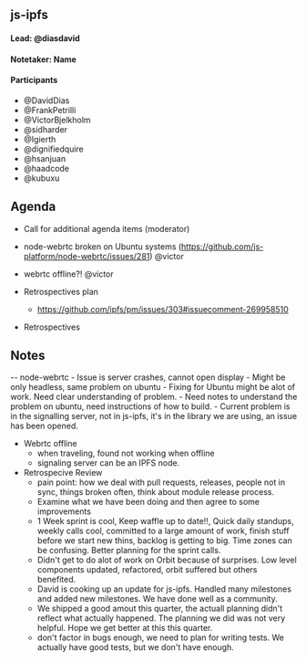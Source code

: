 ﻿## js-ipfs

#### Lead: @diasdavid
#### Notetaker: __Name__

#### Participants

- @DavidDias
- @FrankPetrilli
- @VictorBjelkholm
- @sidharder
- @Igierth
- @dignifiedquire
- @hsanjuan
- @haadcode
- @kubuxu

## Agenda
<!-- Ensure notetaker is present before you begin -->
- Call for additional agenda items (moderator)

- node-webrtc broken on Ubuntu systems (https://github.com/js-platform/node-webrtc/issues/281) @victor
- webrtc offline?! @victor
- Retrospectives plan
    - https://github.com/ipfs/pm/issues/303#issuecomment-269958510
- Retrospectives
<!-- Add items here -->

## Notes

-- node-webrtc
    - Issue is server crashes, cannot open display
    - Might be only headless, same problem on ubuntu
    - Fixing for Ubuntu might be alot of work. Need clear understanding of problem.
    - Need notes to understand the problem on ubuntu, need instructions of how to build.
    - Current problem is in the signalling server, not in js-ipfs, it's in the library we are using, an issue has been opened.
- Webrtc offline
    - when traveling, found not working when offline
    - signaling server can be an IPFS node.
- Retrospecive Review
    - pain point: how we deal with pull requests, releases, people not in sync, things broken often, think about module release process.
    - Examine what we have been doing and then agree to some improvements
    - 1 Week sprint is cool, Keep waffle up to date!!, Quick daily standups, weekly calls cool, committed to a large amount of work, finish stuff before we start new thins, backlog is getting to big. Time zones can be confusing. Better planning for the sprint calls.
    - Didn't get to do alot of work on Orbit because of surprises. Low level components updated, refactored, orbit suffered but others benefited.
    - David is cooking up an update for js-ipfs. Handled many milestones and added new milestones. We have done well as a community.
    - We shipped a good amout this quarter, the actuall planning didn't reflect what actually happened.  The planning we did was not very helpful.  Hope we get better at this this quarter.
    - don't factor in bugs enough, we need to plan for writing tests.  We actually have good tests, but we don't have enough.

<!-- After each call, it is the responsibility of the notetaker to save the last
version of the notes in a file in ipfs/pm/meeting-notes, by opening a branch and
submitting a PR. -->
